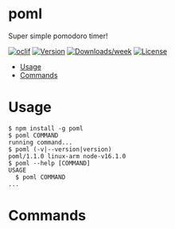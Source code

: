 # poml

Super simple pomodoro timer!

[![oclif](https://img.shields.io/badge/cli-oclif-brightgreen.svg)](https://oclif.io)
[![Version](https://img.shields.io/npm/v/poml.svg)](https://npmjs.org/package/poml)
[![Downloads/week](https://img.shields.io/npm/dw/poml.svg)](https://npmjs.org/package/poml)
[![License](https://img.shields.io/npm/l/poml.svg)](https://github.com/Twitchkidd/poml/blob/master/package.json)

<!-- toc -->

- [Usage](#usage)
- [Commands](#commands)
<!-- tocstop -->

# Usage

<!-- usage -->

```sh-session
$ npm install -g poml
$ poml COMMAND
running command...
$ poml (-v|--version|version)
poml/1.1.0 linux-arm node-v16.1.0
$ poml --help [COMMAND]
USAGE
  $ poml COMMAND
...
```

<!-- usagestop -->

# Commands

<!-- commands -->

<!-- commandsstop -->
